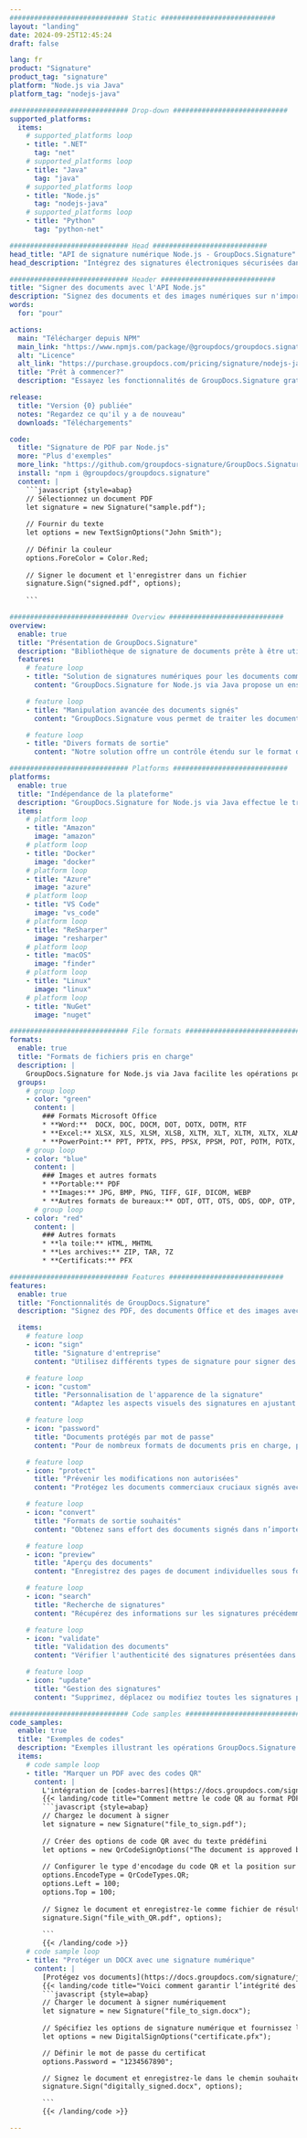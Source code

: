 ```yaml
---
############################# Static ############################
layout: "landing"
date: 2024-09-25T12:45:24
draft: false

lang: fr
product: "Signature"
product_tag: "signature"
platform: "Node.js via Java"
platform_tag: "nodejs-java"

############################# Drop-down ############################
supported_platforms:
  items:
    # supported_platforms loop
    - title: ".NET"
      tag: "net"
    # supported_platforms loop
    - title: "Java"
      tag: "java"
    # supported_platforms loop
    - title: "Node.js"
      tag: "nodejs-java" 
    # supported_platforms loop
    - title: "Python"
      tag: "python-net" 

############################# Head ############################
head_title: "API de signature numérique Node.js - GroupDocs.Signature"
head_description: "Intégrez des signatures électroniques sécurisées dans les applications Node.js avec GroupDocs.Signature. Rationalisez les flux de signature de documents de manière simple et efficace."

############################# Header ############################
title: "Signer des documents avec l'API Node.js"
description: "Signez des documents et des images numériques sur n'importe quelle plate-forme à l'aide de nos API flexibles et de nos solutions basées sur des applications pour les programmeurs et les utilisateurs finaux."
words:
  for: "pour"

actions:
  main: "Télécharger depuis NPM"
  main_link: "https://www.npmjs.com/package/@groupdocs/groupdocs.signature/"
  alt: "Licence"
  alt_link: "https://purchase.groupdocs.com/pricing/signature/nodejs-java/"
  title: "Prêt à commencer?"
  description: "Essayez les fonctionnalités de GroupDocs.Signature gratuitement ou demandez une licence"

release:
  title: "Version {0} publiée"
  notes: "Regardez ce qu'il y a de nouveau"
  downloads: "Téléchargements"

code:
  title: "Signature de PDF par Node.js"
  more: "Plus d'exemples"
  more_link: "https://github.com/groupdocs-signature/GroupDocs.Signature-for-Node.js-via-Java/"
  install: "npm i @groupdocs/groupdocs.signature"
  content: |
    ```javascript {style=abap}   
    // Sélectionnez un document PDF
    let signature = new Signature("sample.pdf");
    
    // Fournir du texte
    let options = new TextSignOptions("John Smith");
    
    // Définir la couleur
    options.ForeColor = Color.Red;
    
    // Signer le document et l'enregistrer dans un fichier
    signature.Sign("signed.pdf", options);
    
    ```

############################# Overview ############################
overview:
  enable: true
  title: "Présentation de GroupDocs.Signature"
  description: "Bibliothèque de signature de documents prête à être utilisée dans les applications Node.js"
  features:
    # feature loop
    - title: "Solution de signatures numériques pour les documents commerciaux avec Node.js"
      content: "GroupDocs.Signature for Node.js via Java propose un ensemble complet d'options de signature numérique pour les documents PDF, Office et les images. Texte, codes-barres, images, certificats numériques et métadonnées sont disponibles. Le traitement rationalisé des documents garantit l’efficacité."

    # feature loop
    - title: "Manipulation avancée des documents signés"
      content: "GroupDocs.Signature vous permet de traiter les documents signés. Recherchez et validez les signatures selon divers critères. De plus, extrayez des informations détaillées sur le document ou générez des images d’aperçu des pages."

    # feature loop
    - title: "Divers formats de sortie"
      content: "Notre solution offre un contrôle étendu sur le format de sortie des documents signés. Positionnez avec précision les signatures sur n'importe quelle page et personnalisez leur apparence. Enregistrez les documents signés dans de nombreux formats pris en charge et sécurisez-les éventuellement avec des mots de passe."

############################# Platforms ############################
platforms:
  enable: true
  title: "Indépendance de la plateforme"
  description: "GroupDocs.Signature for Node.js via Java effectue le traitement des documents avec différents systèmes d'exploitation"
  items:
    # platform loop
    - title: "Amazon"
      image: "amazon"
    # platform loop
    - title: "Docker"
      image: "docker"
    # platform loop
    - title: "Azure"
      image: "azure"
    # platform loop
    - title: "VS Code"
      image: "vs_code"
    # platform loop
    - title: "ReSharper"
      image: "resharper"
    # platform loop
    - title: "macOS"
      image: "finder"
    # platform loop
    - title: "Linux"
      image: "linux"
    # platform loop
    - title: "NuGet"
      image: "nuget"

############################# File formats ############################
formats:
  enable: true
  title: "Formats de fichiers pris en charge"
  description: |
    GroupDocs.Signature for Node.js via Java facilite les opérations pour les [formats de fichiers populaires](https://docs.groupdocs.com/signature/java/supported-document-formats/).
  groups:
    # group loop
    - color: "green"
      content: |
        ### Formats Microsoft Office
        * **Word:**  DOCX, DOC, DOCM, DOT, DOTX, DOTM, RTF
        * **Excel:** XLSX, XLS, XLSM, XLSB, XLTM, XLT, XLTM, XLTX, XLAM, SXC, SpreadsheetML
        * **PowerPoint:** PPT, PPTX, PPS, PPSX, PPSM, POT, POTM, POTX, PPTM
    # group loop
    - color: "blue"
      content: |
        ### Images et autres formats
        * **Portable:** PDF
        * **Images:** JPG, BMP, PNG, TIFF, GIF, DICOM, WEBP
        * **Autres formats de bureaux:** ODT, OTT, OTS, ODS, ODP, OTP, ODG
      # group loop
    - color: "red"
      content: |
        ### Autres formats
        * **la toile:** HTML, MHTML
        * **Les archives:** ZIP, TAR, 7Z
        * **Certificats:** PFX

############################# Features ############################
features:
  enable: true
  title: "Fonctionnalités de GroupDocs.Signature"
  description: "Signez des PDF, des documents Office et des images avec des signatures numériques"

  items:
    # feature loop
    - icon: "sign"
      title: "Signature d'entreprise"
      content: "Utilisez différents types de signature pour signer des documents. Placez des signatures numériques précisément à n’importe quel emplacement de page."

    # feature loop
    - icon: "custom"
      title: "Personnalisation de l'apparence de la signature"
      content: "Adaptez les aspects visuels des signatures en ajustant la couleur, la police, les bordures, la rotation, etc. pour obtenir le résultat souhaité."

    # feature loop
    - icon: "password"
      title: "Documents protégés par mot de passe"
      content: "Pour de nombreux formats de documents pris en charge, protégez les documents signés avec un mot de passe pour plus de sécurité."

    # feature loop
    - icon: "protect"
      title: "Prévenir les modifications non autorisées"
      content: "Protégez les documents commerciaux cruciaux signés avec des certificats numériques contre les modifications non autorisées."

    # feature loop
    - icon: "convert"
      title: "Formats de sortie souhaités"
      content: "Obtenez sans effort des documents signés dans n’importe quel format pris en charge. Convertissez facilement des documents MS Word au format PDF."

    # feature loop
    - icon: "preview"
      title: "Aperçu des documents"
      content: "Enregistrez des pages de document individuelles sous forme d’images pour vos besoins futurs."

    # feature loop
    - icon: "search"
      title: "Recherche de signatures"
      content: "Récupérez des informations sur les signatures précédemment ajoutées dans vos documents."

    # feature loop
    - icon: "validate"
      title: "Validation des documents"
      content: "Vérifier l'authenticité des signatures présentées dans tout document."

    # feature loop
    - icon: "update"
      title: "Gestion des signatures"
      content: "Supprimez, déplacez ou modifiez toutes les signatures placées sur n'importe quelle page de document."

############################# Code samples ############################
code_samples:
  enable: true
  title: "Exemples de codes"
  description: "Exemples illustrant les opérations GroupDocs.Signature for Node.js via Java typiques"
  items:
    # code sample loop
    - title: "Marquer un PDF avec des codes QR"
      content: |
        L'intégration de [codes-barres](https://docs.groupdocs.com/signature/java/esign-document-with-qr-code-signature/) dans des pages de documents PDF spécifiques peut rationaliser les processus métier. Cette section fournit un exemple d'ajout d'un code QR à l'aide de GroupDocs.Signature for Node.js via Java.
        {{< landing/code title="Comment mettre le code QR au format PDF.">}}
        ```javascript {style=abap}
        // Chargez le document à signer
        let signature = new Signature("file_to_sign.pdf");
        
        // Créer des options de code QR avec du texte prédéfini
        let options = new QrCodeSignOptions("The document is approved by John Smith");
        
        // Configurer le type d'encodage du code QR et la position sur la page
        options.EncodeType = QrCodeTypes.QR;
        options.Left = 100;
        options.Top = 100;
            
        // Signez le document et enregistrez-le comme fichier de résultat
        signature.Sign("file_with_QR.pdf", options);
        
        ```
        {{< /landing/code >}}
    # code sample loop
    - title: "Protéger un DOCX avec une signature numérique"
      content: |
        [Protégez vos documents](https://docs.groupdocs.com/signature/java/esign-document-with-digital-signature/) par des signatures basées sur des certificats numériques. La signature numérique protège vos documents professionnels contre les modifications de contenu.
        {{< landing/code title="Voici comment garantir l’intégrité des documents.">}}
        ```javascript {style=abap}   
        // Charger le document à signer numériquement
        let signature = new Signature("file_to_sign.docx");
        
        // Spécifiez les options de signature numérique et fournissez le chemin d'accès au fichier de certificat
        let options = new DigitalSignOptions("certificate.pfx");

        // Définir le mot de passe du certificat
        options.Password = "1234567890";

        // Signez le document et enregistrez-le dans le chemin souhaité
        signature.Sign("digitally_signed.docx", options);

        ```
        {{< /landing/code >}}

---
```


